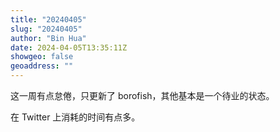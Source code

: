```yaml
---
title: "20240405"
slug: "20240405"
author: "Bin Hua"
date: 2024-04-05T13:35:11Z
showgeo: false
geoaddress: ""
---
```


这一周有点怠倦，只更新了 borofish，其他基本是一个待业的状态。

在 Twitter 上消耗的时间有点多。
